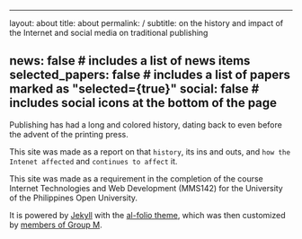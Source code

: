 ---
layout: about
title: about
permalink: /
subtitle: on the history and impact of the Internet and social media on traditional publishing

news: false # includes a list of news items
selected_papers: false # includes a list of papers marked as "selected={true}"
social: false # includes social icons at the bottom of the page
--
Publishing has had a long and colored history, dating back to even before the advent of the printing press. 

This site was made as a report on that `history`, its ins and outs, and `how the Intenet affected` and `continues to affect` it.

This site was made as a requirement in the completion of the course Internet Technologies and Web Development (MMS142) for the University of the Philippines Open University.

It is powered by [Jekyll](https://jekyllrb.com) with the [al-folio theme](https://github.com/alshedivat/al-folio), which was then customized by [members of Group M](https://mms142-groupm-2024.github.io/people/).